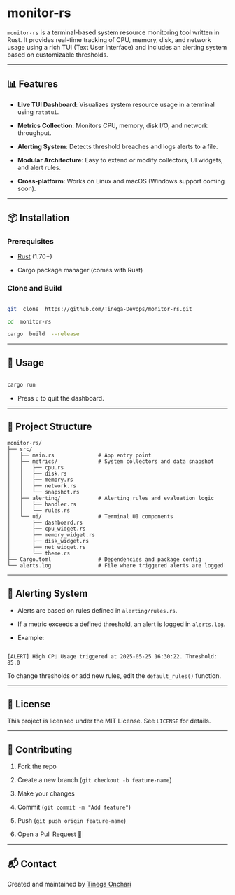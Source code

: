 
# monitor-rs

  

`monitor-rs` is a terminal-based system resource monitoring tool written in Rust. It provides real-time tracking of CPU, memory, disk, and network usage using a rich TUI (Text User Interface) and includes an alerting system based on customizable thresholds.

---
## 📊 Features


-  **Live TUI Dashboard**: Visualizes system resource usage in a terminal using `ratatui`.

-  **Metrics Collection**: Monitors CPU, memory, disk I/O, and network throughput.

-  **Alerting System**: Detects threshold breaches and logs alerts to a file.

-  **Modular Architecture**: Easy to extend or modify collectors, UI widgets, and alert rules.

-  **Cross-platform**: Works on Linux and macOS (Windows support coming soon).

---

## 📦 Installation


### Prerequisites


- [Rust](https://www.rust-lang.org/tools/install) (1.70+)

- Cargo package manager (comes with Rust)

### Clone and Build

```bash

git  clone  https://github.com/Tinega-Devops/monitor-rs.git

cd  monitor-rs

cargo  build  --release

````

---

## 🚀 Usage

```bash

cargo run

```
  
* Press `q` to quit the dashboard.

---

## 🧱 Project Structure

```plaintext
monitor-rs/
├── src/
│   ├── main.rs              # App entry point
│   ├── metrics/             # System collectors and data snapshot
│   │   ├── cpu.rs
│   │   ├── disk.rs
│   │   ├── memory.rs
│   │   ├── network.rs
│   │   └── snapshot.rs
│   ├── alerting/            # Alerting rules and evaluation logic
│   │   ├── handler.rs
│   │   └── rules.rs
│   └── ui/                  # Terminal UI components
│       ├── dashboard.rs
│       ├── cpu_widget.rs
│       ├── memory_widget.rs
│       ├── disk_widget.rs
│       ├── net_widget.rs
│       └── theme.rs
├── Cargo.toml               # Dependencies and package config
└── alerts.log               # File where triggered alerts are logged

```
---

## 🔔 Alerting System

* Alerts are based on rules defined in `alerting/rules.rs`.

* If a metric exceeds a defined threshold, an alert is logged in `alerts.log`.

* Example:

```

[ALERT] High CPU Usage triggered at 2025-05-25 16:30:22. Threshold: 85.0

```

To change thresholds or add new rules, edit the `default_rules()` function.

---

## 📄 License


This project is licensed under the MIT License. See `LICENSE` for details.

---
## 🤝 Contributing

1. Fork the repo

2. Create a new branch (`git checkout -b feature-name`)

3. Make your changes

4. Commit (`git commit -m "Add feature"`)

5. Push (`git push origin feature-name`)

6. Open a Pull Request 🚀

---

## 📬 Contact

Created and maintained by [Tinega Onchari](https://github.com/Tinega-Devops)